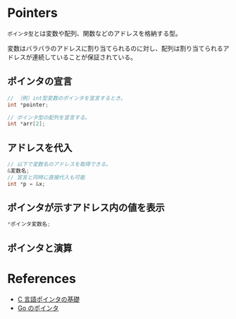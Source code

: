 # Pointers

`ポインタ型`とは変数や配列、関数などのアドレスを格納する型。

変数はバラバラのアドレスに割り当てられるのに対し、配列は割り当てられるアドレスが連続していることが保証されている。

## ポインタの宣言

```c
// （例）int型変数のポインタを宣言するとき。
int *pointer;

// ポインタ型の配列を宣言する。
int *arr[2];
```

## アドレスを代入

```c
// 以下で変数名のアドレスを取得できる。
&変数名;
// 宣言と同時に直接代入も可能
int *p = &x;
```

## ポインタが示すアドレス内の値を表示

```c
*ポインタ変数名;
```

## ポインタと演算

# References

- [C 言語ポインタの基礎](https://qiita.com/lrf141/items/a3e96b315dd4f08508a9)
- [Go のポインタ](https://k-sato1995.github.io/MyBlogFront/#/Post/16)

